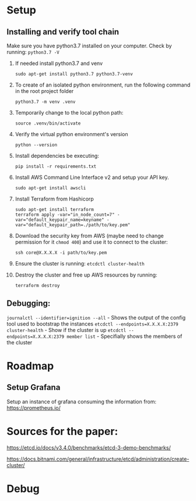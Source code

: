 # Setup

## Installing and verify tool chain

Make sure you have python3.7 installed on your computer. Check by running: `python3.7 -V`

1. If needed install python3.7 and venv
    ```
    sudo apt-get install python3.7 python3.7-venv
    ```

2. To create of an isolated python environment, run the following command in the root project folder
    ```
    python3.7 -m venv .venv
    ```

3. Temporarily change to the local python path:

    ```
    source .venv/bin/activate
    ```

4. Verify the virtual python environment's version
    ```
    python --version
    ```

5. Install dependencies be executing:
    ```
    pip install -r requirements.txt
    ```

6. Install AWS Command Line Interface v2 and setup your API key.
    ```
    sudo apt-get install awscli
    ```

7. Install Terraform from Hashicorp
    ```
    sudo apt-get install terraform
    terraform apply -var="in_node_count=7" -var="default_keypair_name=keyname" -var="default_keypair_path=./path/to/key.pem"
    ```

8. Download the security key from AWS (maybe need to change permission for it `chmod 400`) and use it to connect to the cluster: 
    ```
    ssh core@X.X.X.X -i path/to/key.pem
    ```

9. Ensure the cluster is running: `etcdctl cluster-health`

10. Destroy the cluster and free up AWS resources by running:
    ```
    terraform destroy
    ```
## Debugging:

`journalctl --identifier=ignition --all` - Shows the output of the config tool used to bootstrap the instances
`etcdctl --endpoints=X.X.X.X:2379 cluster-health` - Show if the cluster is up
`etcdctl --endpoints=X.X.X.X:2379 member list` - Specifially shows the members of the cluster

# Roadmap

## Setup Grafana 
Setup an instance of grafana consuming the information from: https://prometheus.io/


# Sources for the paper:
https://etcd.io/docs/v3.4.0/benchmarks/etcd-3-demo-benchmarks/


https://docs.bitnami.com/general/infrastructure/etcd/administration/create-cluster/
# Debug



